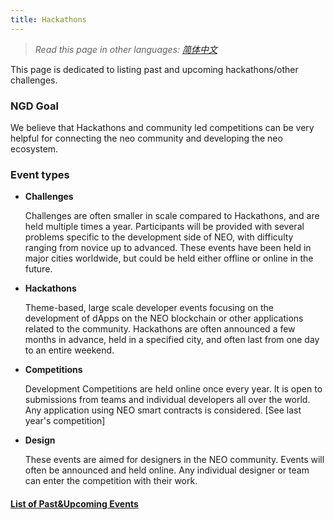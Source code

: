 ```yaml
---
title: Hackathons
---
```


> *Read this page in other languages: [简体中文](events/list-all-cn.md)*

This page is dedicated to listing past and upcoming hackathons/other challenges. 

### NGD Goal

We believe that Hackathons and community led competitions can be very helpful for connecting the neo community and developing the neo ecosystem.

### Event types

- **Challenges**

  Challenges are often smaller in scale compared to Hackathons, and are held multiple times a year. Participants will be provided with several problems specific to the development side of NEO, with difficulty ranging from novice up to advanced. These events have been held in major cities worldwide, but could be held either offline or online in the future. 

- **Hackathons** 

  Theme-based, large scale developer events focusing on the development of dApps on the NEO blockchain or other applications related to the community. Hackathons are often announced a few months in advance, held in a specified city, and often last from one day to an entire weekend. 

- **Competitions**

  Development Competitions are held online once every year. It is open to submissions from teams and individual developers all over the world. Any application using NEO smart contracts is considered. [See last year's competition]

- **Design**

  These events are aimed for designers in the NEO community. Events will often be announced and held online. Any individual designer or team can enter the competition with their work. 

#### [List of Past&Upcoming Events](events/list-all.html#contents)